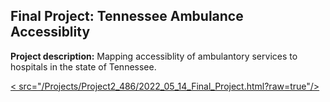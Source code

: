 ## Final Project: Tennessee Ambulance Accessiblity

**Project description:** Mapping accessiblity of ambulantory services to hospitals in the state of Tennessee.


[< src="/Projects/Project2_486/2022_05_14_Final_Project.html?raw=true"/>](/Projects/Project2_486/2022_05_14_Final_Project.html)


